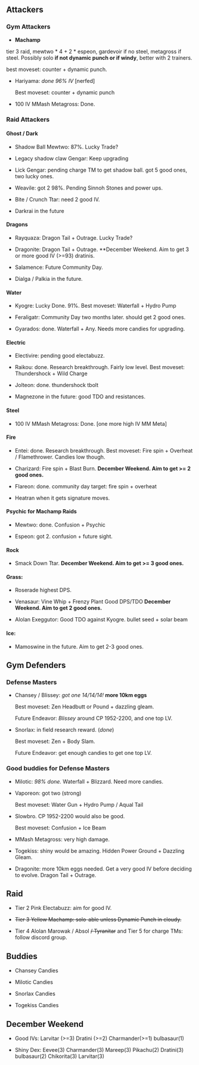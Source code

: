 ## Attackers

### Gym Attackers

* **Machamp**

 tier 3 raid,  mewtwo * 4 + 2 * espeon, gardevoir if no steel, metagross if steel. Possibly solo **if not dynamic punch or if windy**, better with 2 trainers.
  
  best moveset: counter + dynamic punch.

* Hariyama: *done 96% IV* [nerfed]

  Best moveset: counter + dynamic punch

* 100 IV MMash Metagross: Done.

### Raid Attackers

#### Ghost / Dark

* Shadow Ball Mewtwo: 87%. Lucky Trade?

* Legacy shadow claw Gengar: Keep upgrading

* Lick Gengar: pending charge TM to get shadow ball. got 5 good ones, two lucky ones.

* Weavile: got 2 98%. Pending Sinnoh Stones and power ups.

* Bite / Crunch Ttar: need 2 good IV.

* Darkrai in the future

#### Dragons

* Rayquaza: Dragon Tail + Outrage. Lucky Trade?

* Dragonite: Dragon Tail + Outrage. **December Weekend. Aim to get 3 or more good IV (>=93) dratinis.

* Salamence: Future Community Day.

* Dialga / Palkia in the future.

#### Water

* Kyogre: Lucky Done. 91%. Best moveset: Waterfall + Hydro Pump

* Feraligatr: Community Day two months later. should get 2 good ones.

* Gyarados: done. Waterfall + Any. Needs more candies for upgrading.

#### Electric

* Electivire: pending good electabuzz.

* Raikou: done. Research breakthrough. Fairly low level. Best moveset: Thundershock + Wild Charge

* Jolteon: done. thundershock tbolt

* Magnezone in the future: good TDO and resistances.

#### Steel

* 100 IV MMash Metagross: Done. [one more high IV MM Meta]

#### Fire

* Entei: done. Research breakthrough. Best moveset: Fire spin + Overheat / Flamethrower. Candies low though.

* Charizard: Fire spin + Blast Burn. **December Weekend. Aim to get >= 2 good ones.**

* Flareon: done. community day target: fire spin + overheat 

* Heatran when it gets signature moves.
 

#### Psychic for Machamp Raids

* Mewtwo: done. Confusion + Psychic

* Espeon: got 2. confusion + future sight.


#### Rock

* Smack Down Ttar. **December Weekend. Aim to get >= 3 good ones.**

#### Grass:

* Roserade highest DPS.

* Venasaur: Vine Whip + Frenzy Plant Good DPS/TDO **December Weekend. Aim to get 2 good ones.**

* Alolan Exeggutor: Good TDO against Kyogre. bullet seed + solar beam

#### Ice:

* Mamoswine in the future. Aim to get 2-3 good ones.

## Gym Defenders

### Defense Masters

* Chansey / Blissey: *got one 14/14/14!* **more 10km eggs**
  
  Best moveset: Zen Headbutt or Pound + dazzling gleam.
  
  Future Endeavor: *Blissey* around CP 1952-2200, and one top LV.

* Snorlax: in field research reward. (*done*)

  Best moveset: Zen + Body Slam.
  
  Future Endeavor: get enough candies to get one top LV.

### Good buddies for Defense Masters
  
* Milotic: *98% done.* Waterfall + Blizzard. Need more candies.

* Vaporeon: got two (strong)
  
  Best moveset: Water Gun + Hydro Pump / Aqual Tail
  
* Slowbro. CP 1952-2200 would also be good.

  Best moveset: Confusion + Ice Beam

* MMash Metagross: very high damage.

* Togekiss: shiny would be amazing. Hidden Power Ground + Dazzling Gleam.

* Dragonite: more 10km eggs needed. Get a very good IV before deciding to evolve. Dragon Tail + Outrage.
  
## Raid

* Tier 2 Pink Electabuzz: aim for good IV.

* ~~Tier 3 Yellow Machamp: solo-able unless Dynamic Punch in cloudy.~~

* Tier 4 Alolan Marowak / Absol ~~/ Tyranitar~~ and Tier 5 for charge TMs: follow discord group.

## Buddies

* Chansey Candies

* Milotic Candies

* Snorlax Candies

* Togekiss Candies

## December Weekend

* Good IVs: Larvitar (>=3) Dratini (>=2) Charmander(>=1) bulbasaur(1)

* Shiny Dex: 
Eevee(3)
Charmander(3) 
Mareep(3)
Pikachu(2)
Dratini(3)
bulbasaur(2)
Chikorita(3)
Larvitar(3)
